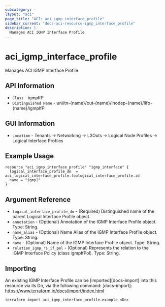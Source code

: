 ```yaml
---
subcategory: -
layout: "aci"
page_title: "ACI: aci_igmp_interface_profile"
sidebar_current: "docs-aci-resource-igmp_interface_profile"
description: |-
  Manages ACI IGMP Interface Profile
---
```


# aci_igmp_interface_profile #

Manages ACI IGMP Interface Profile

## API Information ##

* `Class` - igmpIfP
* `Distinguished Name` - uni/tn-{name}/out-{name}/lnodep-{name}/lifp-{name}/igmpIfP

## GUI Information ##

* `Location` - Tenants -> Networking -> L3Outs -> Logical Node Profiles -> Logical Interface Profiles

## Example Usage ##

```hcl
resource "aci_igmp_interface_profile" "igmp_interface" {
  logical_interface_profile_dn  = aci_logical_interface_profile.foological_interface_profile.id
  name = "igmp1"
}
```

## Argument Reference ##

* `logical_interface_profile_dn` - (Required) Distinguished name of the parent Logical Interface Profile object.
* `annotation` - (Optional) Annotation of the IGMP Interface Profile object. Type: String.
* `name_alias` - (Optional) Name Alias of the IGMP Interface Profile object. Type: String.
* `name` - (Optional) Name of the IGMP Interface Profile object. Type: String.
* `relation_igmp_rs_if_pol` - (Optional) Represents the relation to the IGMP Interface Policy (class igmpIfPol). Type: String.

## Importing ##

An existing IGMP Interface Profile can be [imported][docs-import] into this resource via its Dn, via the following command:
[docs-import]: https://www.terraform.io/docs/import/index.html

```
terraform import aci_igmp_interface_profile.example <Dn>
```
